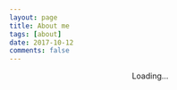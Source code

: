 ```yaml
---
layout: page
title: About me
tags: [about]
date: 2017-10-12
comments: false
---
```

    
<center>Loading...</center>
